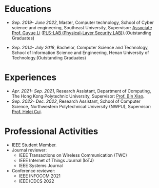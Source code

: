 
# Educations
- *Sep. 2019- June 2022*, Master, Computer technology, School of Cyber science and engineering, Southeast University, Supervisor: [Associate Prof. Guyue Li](https://www.researchgate.net/profile/Li-Guyue) ([PLS-LAB (Physical-Layer Security LAB)](https://sunyl1123.github.io/6102laboratory.github.io/)).(Outstanding Graduates)

- *Sep. 2014- July 2018*, Bachelor, Computer Science and Technology, School of Information Science and Engineering, Henan University of Technology.(Outstanding Graduates)


# Experiences
- *Apr. 2021- Sep. 2021*, Research Assistant, Department of Computing, The Hong Kong Polytechnic University, Supervisor: [Prof. Bin Xiao](https://www4.comp.polyu.edu.hk/~csbxiao/).
- *Sep. 2022- Dec. 2022*, Research Assistant, School of Computer Science, Northwestern Polytechnical University (NWPU), Supervisor: [Prof. Helei Cui](https://helei.pro/).

# Professional Activities
- IEEE Student Member.
- Journal reviewer: 
  - IEEE Transactions on Wireless Communication (TWC)
  - IEEE Internet of Things Journal (IoTJ)
  - IEEE Systems Journal
- Conference reviewer: 
  - IEEE INFOCOM 2021
  - IEEE ICDCS 2022
